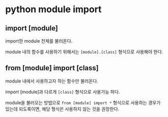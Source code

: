 # python module import

## import [module]

import한 module 전체를 불러온다.

module 내의 함수를 사용하기 위해서는 `[module].[class]` 형식으로 사용해야 한다.

## from [module] import [class]

module 내에서 사용하고자 하는 함수만 불러온다.

import [module]과 다르게 `[class]` 형식으로 사용가능 하다.

module을 불러오는 방법으로 `from [module] import *` 형식으로 사용하는 경우가 있는데 되도록이면, 해당 형식은 사용하지 않는 것을 권장한다.
